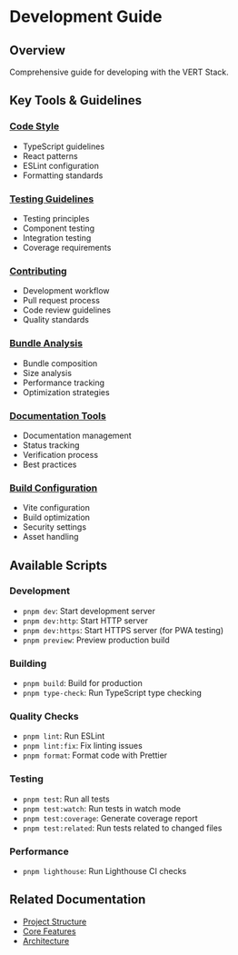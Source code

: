 # Development Guide

## Overview

Comprehensive guide for developing with the VERT Stack.

## Key Tools & Guidelines

### [Code Style](code-style.md)

- TypeScript guidelines
- React patterns
- ESLint configuration
- Formatting standards

### [Testing Guidelines](testing-guidelines.md)

- Testing principles
- Component testing
- Integration testing
- Coverage requirements

### [Contributing](contributing.md)

- Development workflow
- Pull request process
- Code review guidelines
- Quality standards

### [Bundle Analysis](bundle-analysis.md)

- Bundle composition
- Size analysis
- Performance tracking
- Optimization strategies

### [Documentation Tools](documentation-tools.md)

- Documentation management
- Status tracking
- Verification process
- Best practices

### [Build Configuration](build-configuration.md)

- Vite configuration
- Build optimization
- Security settings
- Asset handling

## Available Scripts

### Development

- `pnpm dev`: Start development server
- `pnpm dev:http`: Start HTTP server
- `pnpm dev:https`: Start HTTPS server (for PWA testing)
- `pnpm preview`: Preview production build

### Building

- `pnpm build`: Build for production
- `pnpm type-check`: Run TypeScript type checking

### Quality Checks

- `pnpm lint`: Run ESLint
- `pnpm lint:fix`: Fix linting issues
- `pnpm format`: Format code with Prettier

### Testing

- `pnpm test`: Run all tests
- `pnpm test:watch`: Run tests in watch mode
- `pnpm test:coverage`: Generate coverage report
- `pnpm test:related`: Run tests related to changed files

### Performance

- `pnpm lighthouse`: Run Lighthouse CI checks

## Related Documentation

- [Project Structure](../getting-started/project-structure.md)
- [Core Features](../core-features/README.md)
- [Architecture](../architecture/README.md)
